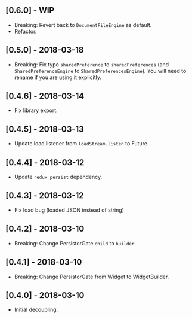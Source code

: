 ## [0.6.0] - WIP

* Breaking: Revert back to `DocumentFileEngine` as default.
* Refactor.

## [0.5.0] - 2018-03-18

* Breaking: Fix typo `sharedPreference` to `sharedPreferences`
  (and `SharedPreferenceEngine` to `SharedPreferencesEngine`).
  You will need to rename if you are using it explicitly.

## [0.4.6] - 2018-03-14

* Fix library export.

## [0.4.5] - 2018-03-13

* Update load listener from `loadStream.listen` to Future.

## [0.4.4] - 2018-03-12

* Update `redux_persist` dependency.

## [0.4.3] - 2018-03-12

* Fix load bug (loaded JSON instead of string)

## [0.4.2] - 2018-03-10

* Breaking: Change PersistorGate `child` to `builder`.

## [0.4.1] - 2018-03-10

* Breaking: Change PersistorGate from Widget to WidgetBuilder.

## [0.4.0] - 2018-03-10

* Initial decoupling.
